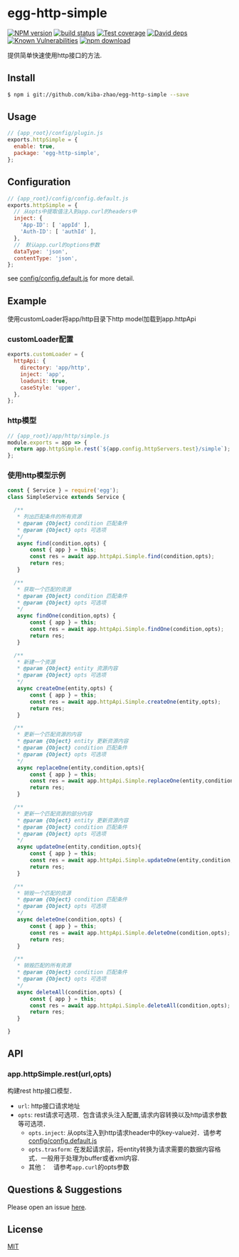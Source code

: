 # egg-http-simple

[![NPM version][npm-image]][npm-url]
[![build status][travis-image]][travis-url]
[![Test coverage][codecov-image]][codecov-url]
[![David deps][david-image]][david-url]
[![Known Vulnerabilities][snyk-image]][snyk-url]
[![npm download][download-image]][download-url]

[npm-image]: https://img.shields.io/npm/v/egg-http-simple.svg?style=flat-square
[npm-url]: https://npmjs.org/package/egg-http-simple
[travis-image]: https://img.shields.io/travis/eggjs/egg-http-simple.svg?style=flat-square
[travis-url]: https://travis-ci.org/eggjs/egg-http-simple
[codecov-image]: https://img.shields.io/codecov/c/github/eggjs/egg-http-simple.svg?style=flat-square
[codecov-url]: https://codecov.io/github/eggjs/egg-http-simple?branch=master
[david-image]: https://img.shields.io/david/eggjs/egg-http-simple.svg?style=flat-square
[david-url]: https://david-dm.org/eggjs/egg-http-simple
[snyk-image]: https://snyk.io/test/npm/egg-http-simple/badge.svg?style=flat-square
[snyk-url]: https://snyk.io/test/npm/egg-http-simple
[download-image]: https://img.shields.io/npm/dm/egg-http-simple.svg?style=flat-square
[download-url]: https://npmjs.org/package/egg-http-simple

提供简单快速使用http接口的方法.

## Install

```bash
$ npm i git://github.com/kiba-zhao/egg-http-simple --save
```

## Usage

```js
// {app_root}/config/plugin.js
exports.httpSimple = {
  enable: true,
  package: 'egg-http-simple',
};
```

## Configuration

```js
// {app_root}/config/config.default.js
exports.httpSimple = {
  // 从opts中提取值注入到app.curl的headers中
  inject: {
    'App-ID': [ 'appId' ],
    'Auth-ID': [ 'authId' ],
  },
  //　默认app.curl的options参数
  dataType: 'json',
  contentType: 'json',
};
```

see [config/config.default.js](config/config.default.js) for more detail.

## Example

使用customLoader将app/http目录下http model加载到app.httpApi

### customLoader配置 ###

``` javascript
exports.customLoader = {
  httpApi: {
    directory: 'app/http',
    inject: 'app',
    loadunit: true,
    caseStyle: 'upper',
  },
};

```

### http模型 ###

``` javascript
// {app_root}/app/http/simple.js
module.exports = app => {
  return app.httpSimple.rest(`${app.config.httpServers.test}/simple`);
};

```

### 使用http模型示例 ###

``` javascript
const { Service } = require('egg');
class SimpleService extends Service {

  /**
   * 列出匹配条件的所有资源
   * @param {Object} condition 匹配条件
   * @param {Object} opts 可选项
   */
   async find(condition,opts) {
       const { app } = this;
       const res = await app.httpApi.Simple.find(condition,opts);
       return res;
   }

  /**
   * 获取一个匹配的资源
   * @param {Object} condition 匹配条件
   * @param {Object} opts 可选项   
   */
   async findOne(condition,opts) {
       const { app } = this;
       const res = await app.httpApi.Simple.findOne(condition,opts);
       return res;
   }

  /**
   * 新建一个资源
   * @param {Object} entity 资源内容
   * @param {Object} opts 可选项      
   */
   async createOne(entity,opts) {
       const { app } = this;
       const res = await app.httpApi.Simple.createOne(entity,opts);
       return res;   
   }

  /**
   * 更新一个匹配资源的内容
   * @param {Object} entity 更新资源内容
   * @param {Object} condition 匹配条件
   * @param {Object} opts 可选项
   */
   async replaceOne(entity,condition,opts){
       const { app } = this;
       const res = await app.httpApi.Simple.replaceOne(entity,condition,opts);
       return res;
   }

  /**
   * 更新一个匹配资源的部分内容
   * @param {Object} entity 更新资源内容
   * @param {Object} condition 匹配条件
   * @param {Object} opts 可选项
   */
   async updateOne(entity,condition,opts){
       const { app } = this;
       const res = await app.httpApi.Simple.updateOne(entity,condition,opts);
       return res;
   }

  /**
   * 销毁一个匹配的资源
   * @param {Object} condition 匹配条件
   * @param {Object} opts 可选项
   */
   async deleteOne(condition,opts) {
       const { app } = this;
       const res = await app.httpApi.Simple.deleteOne(condition,opts);
       return res;   
   }

  /**
   * 销毁匹配的所有资源
   * @param {Object} condition 匹配条件
   * @param {Object} opts 可选项
   */
   async deleteAll(condition,opts) {
       const { app } = this;
       const res = await app.httpApi.Simple.deleteAll(condition,opts);
       return res;   
   }

}
```

## API ##

### app.httpSimple.rest(url,opts) ###

构建rest http接口模型．

  * `url`: http接口请求地址
  * `opts`: rest请求可选项．包含请求头注入配置,请求内容转换以及http请求参数等可选项．
    * `opts.inject`: 从opts注入到http请求header中的key-value对．请参考[config/config.default.js](config/config.default.js)
    * `opts.trasform`: 在发起请求前，将entity转换为请求需要的数据内容格式．一般用于处理为buffer或者xml内容.
    * 其他：　请参考`app.curl`的opts参数

## Questions & Suggestions

Please open an issue [here](https://github.com/eggjs/egg/issues).

## License

[MIT](LICENSE)
